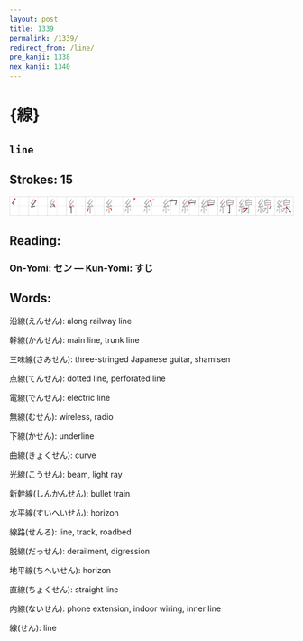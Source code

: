 ```yaml
---
layout: post
title: 1339
permalink: /1339/
redirect_from: /line/
pre_kanji: 1338
nex_kanji: 1340
---
```


# {線}

## `line`

## Strokes: 15

<div class="stroke"><img src="../images/E7B79A.png" /></div>

## Reading:

### On-Yomi: セン &mdash; Kun-Yomi: すじ

## Words:

沿線(えんせん): along railway line

幹線(かんせん): main line, trunk line

三味線(さみせん): three-stringed Japanese guitar, shamisen

点線(てんせん): dotted line, perforated line

電線(でんせん): electric line

無線(むせん): wireless, radio

下線(かせん): underline

曲線(きょくせん): curve

光線(こうせん): beam, light ray

新幹線(しんかんせん): bullet train

水平線(すいへいせん): horizon

線路(せんろ): line, track, roadbed

脱線(だっせん): derailment, digression

地平線(ちへいせん): horizon

直線(ちょくせん): straight line

内線(ないせん): phone extension, indoor wiring, inner line

線(せん): line
